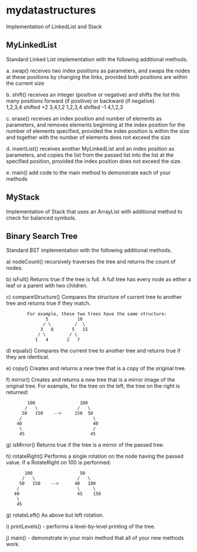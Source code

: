 # mydatastructures
Implementation of LinkedList and Stack

**MyLinkedList**
----------------

 Standard Linked List implementation with the following additional methods.

   a.  swap()
        receives two index positions as parameters, and swaps the nodes at
        these positions by changing the links, provided both positions are 
        within the current size

   b.  shift()
        receives an integer (positive or negative) and shifts the list this
        many positions forward (if positive) or backward (if negative).  
           1,2,3,4    shifted +2    3,4,1,2
           1,2,3,4    shifted -1    4,1,2,3

   c.  erase() 
        receives an index position and number of elements as parameters, and
        removes elements beginning at the index position for the number of 
        elements specified, provided the index position is within the size
        and together with the number of elements does not exceed the size

   d.  insertList()
        receives another MyLinkedList and an index position as parameters, and 
        copies the list from the passed list into the list at the specified
        position, provided the index position does not exceed the size.

   e.  main()
        add code to the main method to demonstrate each of your methods
  
**MyStack**
----------------

Implementation of Stack that uses an ArrayList with additional method to check for balanced symbols.

**Binary Search Tree**
----------------

 Standard BST implementation with the following additional methods.
 
 a) nodeCount() recursively traverses the tree and returns the count of nodes.

b) isFull() 
        Returns true if the tree is full.  A full tree has every node 
          as either a leaf or a parent with two children.

c) compareStructure() 
        Compares the structure of current tree to another tree and returns
          true if they match.

            For example, these two trees have the same structure:
                   5           10
                  / \         /  \
                 3   8       5   15
                / \         / \
               1   4       2   7

d) equals()
        Compares the current tree to another tree and returns true
          if they are identical.

e) copy()
        Creates and returns a new tree that is a copy of the original tree.

f) mirror()
        Creates and returns a new tree that is a mirror image of the original tree.
        For example, for the tree on the left, the tree on the right is returned:
    
            100                 100
           /   \               /   \
          50   150    -->     150  50
         /                           \
        40                           40
         \                           /
         45                         45

g) isMirror() 
        Returns true if the tree is a mirror of the passed tree.

h) rotateRight()
        Performs a single rotation on the node having the passed value.
        If a RotateRight on 100 is performed:

           100                  50
          /   \                /   \
         50   150    -->      40   100
        /                      \     \
       40                      45    150
        \ 
        45
      
g) rotateLeft() 
        As above but left rotation.

i) printLevels() - performs a level-by-level printing of the tree.

j) main() - demonstrate in your main method that all of your new methods work.
